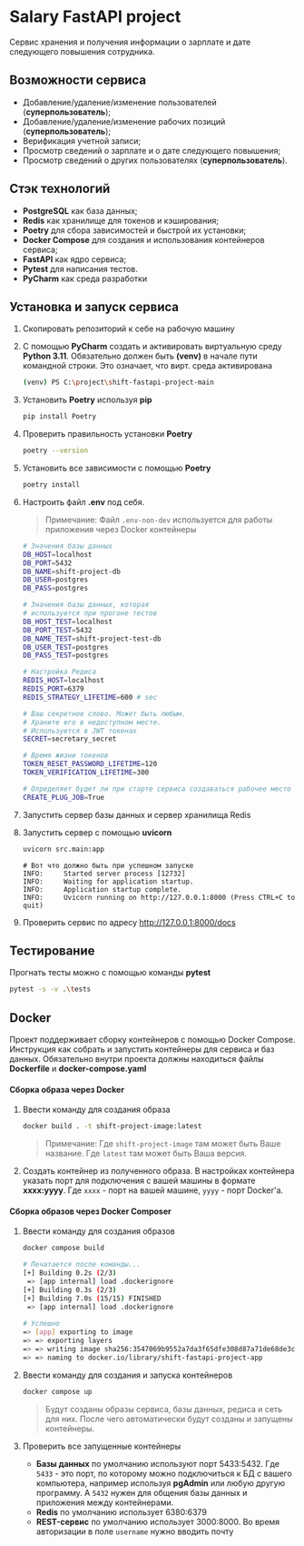 # Salary FastAPI project
Cервис хранения и получения информации о зарплате и дате следующего повышения сотрудника.

## Возможности сервиса
- Добавление/удаление/изменение пользователей (**суперпользователь**);
- Добавление/удаление/изменение рабочих позиций (**суперпользователь**);
- Верификация учетной записи;
- Просмотр сведений о зарплате и о дате следующего повышения;
- Просмотр сведений о других пользователях (**суперпользователь**).

## Стэк технологий
- **PostgreSQL** как база данных;
- **Redis** как хранилище для токенов и кэширования;
- **Poetry** для сбора зависимостей и быстрой их установки;
- **Docker Compose** для создания и использования контейнеров сервиса;
- **FastAPI** как ядро сервиса;
- **Pytest** для написания тестов.
- **PyCharm** как среда разработки

## Установка и запуск сервиса
1. Скопировать репозиторий к себе на рабочую машину
2. С помощью **PyCharm** создать и активировать виртуальную среду **Python 3.11**. 
Обязательно должен быть **(venv)** в начале пути командной строки. Это означает, что вирт. среда активирована

    ```sh
    (venv) PS C:\project\shift-fastapi-project-main 
    ```
3. Установить **Poetry** используя **pip**
    ```sh
    pip install Poetry
    ```
4. Проверить правильность установки **Poetry**
    ```sh
    poetry --version
    ```
5. Установить все зависимости с помощью **Poetry**
    ```sh
    poetry install
    ```
6.  Настроить файл **.env** под себя.
    > Примечание:
    > Файл `.env-non-dev` используется для работы приложения через Docker контейнеры

    ```sh
    # Значения базы данных
    DB_HOST=localhost
    DB_PORT=5432
    DB_NAME=shift-project-db
    DB_USER=postgres
    DB_PASS=postgres
    
    # Значения базы данных, которая 
    # используется при прогоне тестов
    DB_HOST_TEST=localhost
    DB_PORT_TEST=5432
    DB_NAME_TEST=shift-project-test-db
    DB_USER_TEST=postgres
    DB_PASS_TEST=postgres
    
    # Настройка Редиса
    REDIS_HOST=localhost
    REDIS_PORT=6379
    REDIS_STRATEGY_LIFETIME=600 # sec
    
    # Ваш секретное слово. Может быть любым.
    # Храните его в недоступном месте.
    # Используется в JWT токенах
    SECRET=secretary_secret
    
    # Время жизни токенов
    TOKEN_RESET_PASSWORD_LIFETIME=120
    TOKEN_VERIFICATION_LIFETIME=300
    
    # Определяет будет ли при старте сервиса создаваться рабочее место "заглушка" в БД
    CREATE_PLUG_JOB=True
    ```
7. Запустить сервер базы данных и сервер хранилища Redis
8. Запустить сервер с помощью **uvicorn**
    ```sh
    uvicorn src.main:app
    ```

    ```
    # Вот что должно быть при успешном запуске
    INFO:     Started server process [12732]
    INFO:     Waiting for application startup.
    INFO:     Application startup complete.
    INFO:     Uvicorn running on http://127.0.0.1:8000 (Press CTRL+C to quit)
    ```
9. Проверить сервис по адресу http://127.0.0.1:8000/docs

## Тестирование
Прогнать тесты можно с помощью команды **pytest**
```sh
pytest -s -v .\tests 
```

## Docker
Проект поддерживает сборку контейнеров с помощью Docker Compose. Инструкция как собрать и запустить контейнеры для сервиса и баз данных.
Обязательно внутри проекта должны находиться файлы **Dockerfile** и **docker-compose.yaml**

#### Сборка образа через Docker
1.  Ввести команду для создания образа
    ```sh
    docker build . -t shift-project-image:latest
    ```
    > Примечание: 
    Где `shift-project-image` там может быть Ваше название. 
    Где `latest` там может быть Ваша версия.
2.  Создать контейнер из полученного образа. В настройках контейнера указать порт для подключения с вашей машины в формате **хххх:yyyy**. 
Где `хххх` - порт на вашей машине, `yyyy` - порт Docker'а.

#### Сборка образов через Docker Composer
1.  Ввести команду для создания образов
    ```sh
    docker compose build
    ```

    ```sh
    # Печатается после команды...
    [+] Building 0.2s (2/3)
     => [app internal] load .dockerignore                                               
    [+] Building 0.3s (2/3)
    [+] Building 7.0s (15/15) FINISHED
     => [app internal] load .dockerignore   
     
    # Успешно
    => [app] exporting to image                                                             
    => => exporting layers                                                              
    => => writing image sha256:3547069b9552a7da3f65dfe308d87a71de68de3c61e4d9167с
    => => naming to docker.io/library/shift-fastapi-project-app  
    ```
2.  Ввести команду для создания и запуска контейнеров
    ```sh
    docker compose up
    ```
    > Будут созданы образы сервиса, базы данных, редиса и сеть для них.
    После чего автоматически будут созданы и запущены контейнеры.
    
3.  Проверить все запущенные контейнеры
    - **Базы данных** по умолчанию используют порт 5433:5432. Где `5433` - это порт, по которому можно подключиться к БД с вашего компьютера, например используя **pgAdmin** или любую другую программу. А `5432` нужен для общения базы данных и приложения между контейнерами.
    - **Redis** по умолчанию использует 6380:6379
    - **REST-сервис** по умолчанию использует 3000:8000. Во время авторизации в поле `username` нужно вводить почту
    
